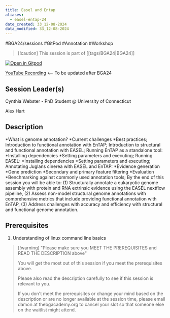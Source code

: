 ```yaml
---
title: Easel and Entap
aliases:
  - easel-entap-24
date_created: 33_12-08-2024
data_modified: 33_12-08-2024
---
```

#BGA24/sessions #GitPod #Annotation #Workshop 

> [!caution] This session is part of [[tags/BGA24|BGA24]]

[![Open in Gitpod](https://gitpod.io/button/open-in-gitpod.svg)](https://gitpod.io/#https://github.com/thebgacademy/easel-and-entap)

[YouTube Recording](https://www.youtube.com/@thebiodiversitygenomicsacademy) <-- To be updated after BGA24

## Session Leader(s)

Cynthia Webster - PhD Student @ University of Connecticut

Alex Hart

## Description

*What is genome annotation? *Current challenges *Best practices; Introduction to functional annotation with EnTAP; Introduction to structural and functional annotation with EASEL; Running EnTAP as a standalone tool: *Installing dependencies *Setting parameters and executing; Running EASEL: *Installing dependencies *Setting parameters and executing; Annotating Juglans cinerea with EASEL and EnTAP: *Evidence generation *Gene prediction *Secondary and primary feature filtering *Evaluation *Benchmarking against commonly used annotation tools; By the end of this session you will be able to: (1) Structurally annotate a eukaryotic genome assembly with protein and RNA extrinsic evidence using the EASEL nextflow pipeline, (2) Assess non-model structural genome annotations with comprehensive metrics that include providing functional annotation with EnTAP, (3) Address challenges with accuracy and efficiency with structural and functional genome annotation.

## Prerequisites

1. Understanding of linux command line basics

>[!warning] "Please make sure you MEET THE PREREQUISITES and READ THE DESCRIPTION above"
>
>    You will get the most out of this session if you meet the prerequisites above.
>
>    Please also read the description carefully to see if this session is relevant to you.
>    
>    If you don't meet the prerequisites or change your mind based on the description or are no longer available at the session time, please email damon at thebgacademy.org to cancel your slot so that someone else on the waitlist might attend.
